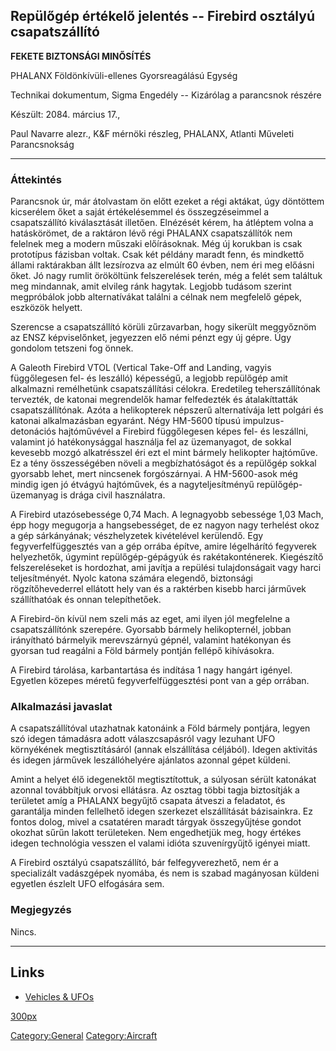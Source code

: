 ## Repülőgép értékelő jelentés -- Firebird osztályú csapatszállító

**FEKETE BIZTONSÁGI MINŐSÍTÉS**

PHALANX Földönkívüli-ellenes Gyorsreagálású Egység

Technikai dokumentum, Sigma Engedély -- Kizárólag a parancsnok részére

Készült: 2084. március 17.,

Paul Navarre alezr., K&F mérnöki részleg, PHALANX, Atlanti Műveleti
Parancsnokság

------------------------------------------------------------------------

### Áttekintés

Parancsnok úr, már átolvastam ön előtt ezeket a régi aktákat, úgy
döntöttem kicserélem őket a saját értékelésemmel és összegzéseimmel a
csapatszállító kiválasztását illetően. Elnézését kérem, ha átléptem
volna a hatáskörömet, de a raktáron lévő régi PHALANX csapatszállítók
nem felelnek meg a modern műszaki előírásoknak. Még új korukban is csak
prototípus fázisban voltak. Csak két példány maradt fenn, és mindkettő
állami raktárakban állt lezsírozva az elmúlt 60 évben, nem éri meg
előásni őket. Jó nagy rumlit örököltünk felszerelések terén, még a felét
sem találtuk meg mindannak, amit elvileg ránk hagytak. Legjobb tudásom
szerint megpróbálok jobb alternatívákat találni a célnak nem megfelelő
gépek, eszközök helyett.

Szerencse a csapatszállító körüli zűrzavarban, hogy sikerült meggyőznöm
az ENSZ képviselőnket, jegyezzen elő némi pénzt egy új gépre. Úgy
gondolom tetszeni fog önnek.

A Galeoth Firebird VTOL (Vertical Take-Off and Landing, vagyis
függőlegesen fel- és leszálló) képességű, a legjobb repülőgép amit
alkalmazni remélhetünk csapatszállítási célokra. Eredetileg
teherszállítónak tervezték, de katonai megrendelők hamar felfedezték és
átalakíttatták csapatszállítónak. Azóta a helikopterek népszerű
alternatívája lett polgári és katonai alkalmazásban egyaránt. Négy
HM-5600 típusú impulzus-detonációs hajtóművével a Firebird függőlegesen
képes fel- és leszállni, valamint jó hatékonysággal használja fel az
üzemanyagot, de sokkal kevesebb mozgó alkatrésszel éri ezt el mint
bármely helikopter hajtóműve. Ez a tény összességében növeli a
megbízhatóságot és a repülőgép sokkal gyorsabb lehet, mert nincsenek
forgószárnyai. A HM-5600-asok még mindig igen jó étvágyú hajtóművek, és
a nagyteljesítményű repülőgép-üzemanyag is drága civil használatra.

A Firebird utazósebessége 0,74 Mach. A legnagyobb sebessége 1,03 Mach,
épp hogy megugorja a hangsebességet, de ez nagyon nagy terhelést okoz a
gép sárkányának; vészhelyzetek kivételével kerülendő. Egy
fegyverfelfüggesztés van a gép orrába építve, amire légelhárító
fegyverek helyezhetők, úgymint repülőgép-gépágyúk és rakétakonténerek.
Kiegészítő felszereléseket is hordozhat, ami javítja a repülési
tulajdonságait vagy harci teljesítményét. Nyolc katona számára elegendő,
biztonsági rögzítőhevederrel ellátott hely van és a raktérben kisebb
harci járművek szállíthatóak és onnan telepíthetőek.

A Firebird-ön kívül nem szeli más az eget, ami ilyen jól megfelelne a
csapatszállítónk szerepére. Gyorsabb bármely helikopternél, jobban
irányítható bármelyik merevszárnyú gépnél, valamint hatékonyan és
gyorsan tud reagálni a Föld bármely pontján fellépő kihívásokra.

A Firebird tárolása, karbantartása és indítása 1 nagy hangárt igényel.
Egyetlen közepes méretű fegyverfelfüggesztési pont van a gép orrában.

### Alkalmazási javaslat

A csapatszállítóval utazhatnak katonáink a Föld bármely pontjára, legyen
szó idegen támadásra adott válaszcsapásról vagy lezuhant UFO környékének
megtisztításáról (annak elszállítása céljából). Idegen aktivitás és
idegen járművek leszállóhelyére ajánlatos azonnal gépet küldeni.

Amint a helyet élő idegenektől megtisztítottuk, a súlyosan sérült
katonákat azonnal továbbítjuk orvosi ellátásra. Az osztag többi tagja
biztosítják a területet amíg a PHALANX begyűjtő csapata átveszi a
feladatot, és garantálja minden fellelhető idegen szerkezet
elszállítását bázisainkra. Ez fontos dolog, mivel a csatatéren maradt
tárgyak összegyűjtése gondot okozhat sűrűn lakott területeken. Nem
engedhetjük meg, hogy értékes idegen technológia vesszen el valami
idióta szuvenírgyűjtő igényei miatt.

A Firebird osztályú csapatszállító, bár felfegyverezhető, nem ér a
specializált vadászgépek nyomába, és nem is szabad magányosan küldeni
egyetlen észlelt UFO elfogására sem.

### Megjegyzés

Nincs.

------------------------------------------------------------------------

## Links

- [Vehicles & UFOs](Vehicles_&_UFOs "wikilink")

[300px](image:Drop_firebird.jpg "wikilink")

[Category:General](Category:General "wikilink")
[Category:Aircraft](Category:Aircraft "wikilink")